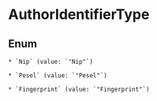 
# AuthorIdentifierType

## Enum


    * `Nip` (value: `"Nip"`)

    * `Pesel` (value: `"Pesel"`)

    * `Fingerprint` (value: `"Fingerprint"`)




